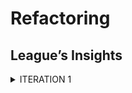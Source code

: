# Refactoring
## League’s Insights

<details>
  <summary> ITERATION 1 </summary>
  <p> 
    '''
    if (destFile.exists()) { error("Destination already exists, not overwriting it.");return false; }
    if (!destFile.exists()){
      if(isValid(key,strategy)) {
        try (FileWriter out = new FileWriter(destFile);) {
          Cipher enc = new AlphabetShiftCipher();
          if (strategy.equals("s2"))  enc = new UnicodeCipher();
          if (strategy.equals("s3")) enc = new KeyWordCipher();
          if(strategy.equals("s4")) enc = new AES();
          String text = enc.encrypt(message, key);
          out.write(text);
        }
        catch (IOException ioe) { error(ioe.getMessage());return false; }
      }
      else return false;
    }
    return true;
    '''
  </p>
  </details>
